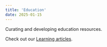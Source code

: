 ```yaml
---
title: 'Education'
date: 2025-01-15
---
```


Curating and developing education resources.

Check out our [Learning articles](../learning/).
